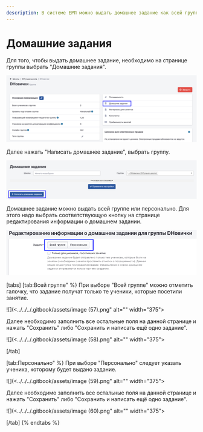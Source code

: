 ```yaml
---
description: В системе ЕРП можно выдать домашнее задание как всей группе, так и персонально
---
```


# Домашние задания

Для того, чтобы выдать домашнее задание, необходимо на странице группы выбрать "Домашние задания".&#x20;

![](<../../../.gitbook/assets/image (52).png>)

Далее нажать "Написать домашнее задание", выбрать группу.&#x20;

![](<../../../.gitbook/assets/image (53).png>)

Домашнее задание можно выдать всей группе или персонально. Для этого надо выбрать соответствующую кнопку на странице редактирования информации о домашнем задании.&#x20;

![](<../../../.gitbook/assets/image (54).png>)



[tabs]
[tab:Всей группе" %}
При выборе "Всей группе" можно отметить галочку, что задание получат только те ученики, которые посетили занятие.&#x20;

![](<../../../.gitbook/assets/image (57).png" alt="" width="375"><figcaption></figcaption></figure>

Далее необходимо заполнить все остальные поля на данной странице и нажать "Сохранить" либо "Сохранить и написать ещё одно задание".

![](<../../../.gitbook/assets/image (58).png" alt="" width="375"><figcaption></figcaption></figure>
[/tab]

[tab:Персонально" %}
При выборе "Персонально" следует указать ученика, которому будет выдано задание.

![](<../../../.gitbook/assets/image (59).png" alt="" width="375"><figcaption></figcaption></figure>

Далее необходимо заполнить все остальные поля на данной странице и нажать "Сохранить" либо "Сохранить и написать ещё одно задание".

![](<../../../.gitbook/assets/image (60).png" alt="" width="375"><figcaption></figcaption></figure>
[/tab]
{% endtabs %}
